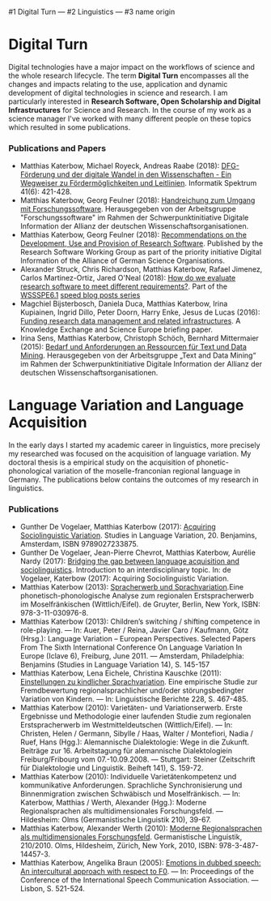 #1 Digital Turn &mdash; #2 Linguistics &mdash; #3 name origin

# Digital Turn
Digital technologies have a major impact on the workflows of science and the whole research lifecycle. The term **Digital Turn** encompasses all the changes and impacts relating to the use, application and dynamic development of digital technologies in science and research. I am particularly interested in **Research Software, Open Scholarship and Digital Infrastructures** for Science and Research. In the course of my work as a science manager I've worked with many different people on these topics which resulted in some publications.

### Publications and Papers
* Matthias Katerbow, Michael Royeck, Andreas Raabe (2018): [DFG-Förderung und der digitale Wandel in den Wissenschaften - Ein Wegweiser zu Fördermöglichkeiten und Leitlinien](https://doi.org/10.1007/s00287-018-01135-0). Informatik Spektrum 41(6): 421-428. 
* Matthias Katerbow, Georg Feulner (2018): [Handreichung zum Umgang mit Forschungssoftware](https://doi.org/10.5281/zenodo.1172970). Herausgegeben von der Arbeitsgruppe "Forschungssoftware" im Rahmen der Schwerpunktinitiative Digitale Information der Allianz der deutschen Wissenschaftsorganisationen.
* Matthias Katerbow, Georg Feulner (2018): [Recommendations on the Development, Use and Provision of Research Software](https://zenodo.org/record/1172988). Published by the Research Software Working Group as part of the priority initiative Digital Information of the Alliance of German Science Organisations.
* Alexander Struck, Chris Richardson, Matthias Katerbow, Rafael Jimenez, Carlos Martinez-Ortiz, Jared O'Neal (2018): [How do we evaluate research software to meet different requirements?](https://software.ac.uk/blog/2018-11-27-how-do-we-evaluate-research-software-meet-different-requirements). Part of the [WSSSPE6.1](http://wssspe.researchcomputing.org.uk/wssspe6-1/) [speed blog posts series](https://software.ac.uk/tags/wssspe61-speed-blog-posts)
* Magchiel Bijsterbosch, Daniela Duca, Matthias Katerbow, Irina Kupiainen, Ingrid Dillo, Peter Doorn, Harry Enke, Jesus de Lucas (2016): [Funding research data management and related infrastructures](http://repository.jisc.ac.uk/6402/1/Funding_RDM_%26_Related_Infratsructures_MAY2016_v7.pdf). A Knowledge Exchange and Science Europe briefing paper.
* Irina Sens, Matthias Katerbow, Christoph Schöch, Bernhard Mittermaier (2015): [Bedarf und Anforderungen an Ressourcen für Text und Data Mining](https://zenodo.org/record/32584). Herausgegeben von der Arbeitsgruppe „Text and Data Mining“ im Rahmen der Schwerpunktinitiative Digitale Information der Allianz der deutschen Wissenschaftsorganisationen.

# Language Variation and Language Acquisition
In the early days I started my academic career in linguistics, more precisely my researched was focused on the acquisition of language variation. My doctoral thesis is a empirical study on the acquisition of phonetic-phonological variation of the moselle-franconian regional language in Germany. The publications below contains the outcomes of my research in linguistics.

### Publications
* Gunther De Vogelaer, Matthias Katerbow (2017): [Acquiring Sociolinguistic Variation](https://benjamins.com/catalog/silv.20). Studies in Language Variation, 20. Benjamins, Amsterdam, ISBN 9789027233875.
* Gunther De Vogelaer, Jean-Pierre Chevrot, Matthias Katerbow, Aurélie Nardy (2017): [Bridging the gap between language acquisition and sociolinguistics](https://benjamins.com/catalog/silv.20.01dev). Introduction to an interdisciplinary topic. In: de Vogelaer, Katerbow (2017): Acquiring Sociolinguistic Variation.
* Matthias Katerbow (2013): [Spracherwerb und Sprachvariation](https://www.degruyter.com/view/product/204591).Eine phonetisch-phonologische Analyse zum regionalen Erstspracherwerb im Moselfränkischen (Wittlich/Eifel). de Gruyter, Berlin, New York, ISBN: 978-3-11-030976-8.
* Matthias Katerbow (2013): Children’s switching / shifting competence in role-playing. — In: Auer, Peter / Reina, Javier Caro / Kaufmann, Götz (Hrsg.): Language Variation – European Perspectives. Selected Papers From The Sixth International Conference On Language Variation In Europe (Iclave 6), Freiburg, June 2011. — Amsterdam, Philadelphia: Benjamins (Studies in Language Variation 14), S. 145-157
* Matthias Katerbow, Lena Eichele, Christina Kauschke (2011): [Einstellungen zu kindlicher Sprachvariation](https://buske.de/einstellungen-zu-kindlicher-sprachvariation.html). Eine empirische Studie zur Fremdbewertung regionalsprachlicher und/oder störungsbedingter Variation von Kindern. — In: Linguistische Berichte 228, S. 467-485.
* Matthias Katerbow (2010): Varietäten- und Variationserwerb. Erste Ergebnisse und Methodologie einer laufenden Studie zum regionalen Erstspracherwerb im Westmitteldeutschen (Wittlich/Eifel). — In: Christen, Helen / Germann, Sibylle / Haas, Walter / Montefiori, Nadia / Ruef, Hans (Hgg.): Alemannische Dialektologie: Wege in die Zukunft. Beiträge zur 16. Arbeitstagung für alemannische Dialektologiein Freiburg/Fribourg vom 07.-10.09.2008. — Stuttgart: Steiner (Zeitschrift für Dialektologie und Linguistik. Beiheft 141), S. 159-72.
* Matthias Katerbow (2010): Individuelle Varietätenkompetenz und kommunikative Anforderungen. Sprachliche Synchronisierung und Binnenmigration zwischen Schwäbisch und Moselfränkisch. — In: Katerbow, Matthias / Werth, Alexander (Hgg.): Moderne Regionalsprachen als multidimensionales Forschungsfeld. — Hildesheim: Olms (Germanistische Linguistik 210), 39-67.
* Matthias Katerbow, Alexander Werth (2010): [Moderne Regionalsprachen als multidimensionales Forschungsfeld](http://www.olms.de/search/Detail.aspx?pr=2003505). Germanistische Linguistik, 210/2010. Olms, Hildesheim, Zürich, New York, 2010, ISBN: 978-3-487-14457-3.
* Matthias Katerbow, Angelika Braun (2005): [Emotions in dubbed speech: An intercultural approach with respect to F0](https://www.academia.edu/2033989/Braun_y_Katerbow_-_Emotions_in_dubbed_speech_An_intercultural_approach_with_respect_to_F0). — In: Proceedings of the Conference of the International Speech Communication Association. — Lisbon, S. 521-524.
